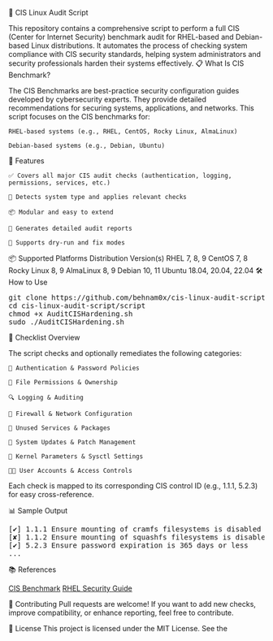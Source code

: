 🔐 CIS Linux Audit Script

This repository contains a comprehensive script to perform a full CIS (Center for Internet Security) benchmark audit for RHEL-based and Debian-based Linux distributions. It automates the process of checking system compliance with CIS security standards, helping system administrators and security professionals harden their systems effectively.
📋 What Is CIS Benchmark?

The CIS Benchmarks are best-practice security configuration guides developed by cybersecurity experts. They provide detailed recommendations for securing systems, applications, and networks. This script focuses on the CIS benchmarks for:

    RHEL-based systems (e.g., RHEL, CentOS, Rocky Linux, AlmaLinux)

    Debian-based systems (e.g., Debian, Ubuntu)

🚀 Features

    ✅ Covers all major CIS audit checks (authentication, logging, permissions, services, etc.)

    🧠 Detects system type and applies relevant checks

    📦 Modular and easy to extend

    📄 Generates detailed audit reports

    🔄 Supports dry-run and fix modes

📦 Supported Platforms
Distribution	Version(s)
RHEL	7, 8, 9
CentOS	7, 8
Rocky Linux	8, 9
AlmaLinux	8, 9
Debian	10, 11
Ubuntu	18.04, 20.04, 22.04
🛠️ How to Use

<pre lang="markdown">
git clone https://github.com/behnam0x/cis-linux-audit-script.git
cd cis-linux-audit-script/script
chmod +x AuditCISHardening.sh
sudo ./AuditCISHardening.sh
</pre>

📑 Checklist Overview

The script checks and optionally remediates the following categories:

    🔐 Authentication & Password Policies

    📁 File Permissions & Ownership

    🔍 Logging & Auditing

    🧱 Firewall & Network Configuration

    🧹 Unused Services & Packages

    🧾 System Updates & Patch Management

    🧬 Kernel Parameters & Sysctl Settings

    🧑‍💻 User Accounts & Access Controls

Each check is mapped to its corresponding CIS control ID (e.g., 1.1.1, 5.2.3) for easy cross-reference.

📊 Sample Output
<pre lang="markdown">
[✔] 1.1.1 Ensure mounting of cramfs filesystems is disabled
[✘] 1.1.2 Ensure mounting of squashfs filesystems is disabled
[✔] 5.2.3 Ensure password expiration is 365 days or less
...
</pre>
📚 References

[CIS Benchmark](https://www.cisecurity.org/cis-benchmarks/)
[RHEL Security Guide](https://docs.redhat.com/en/documentation/red_hat_enterprise_linux/10#Security)

🤝 Contributing
Pull requests are welcome! If you want to add new checks, improve compatibility, or enhance reporting, feel free to contribute.

📄 License
This project is licensed under the MIT License. See the 


  
